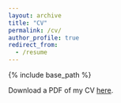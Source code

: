 ```yaml
---
layout: archive
title: "CV"
permalink: /cv/
author_profile: true
redirect_from:
  - /resume
---
```


{% include base_path %}

Download a PDF of my CV [here](https://tianyun-zhang.github.io/files/tianyun_zhang_cv_202311_general_v2.pdf).

<!-- <object data="https://tianyun-zhang.github.io/files/tianyun_zhang_cv_202311_general.pdf" type="CV/pdf" width="700px" height="700px">
    <embed src="https://tianyun-zhang.github.io/files/tianyun_zhang_cv_202311_general.pdf">
        <p>Alternatively, download a PDF <a href="https://tianyun-zhang.github.io/files/tianyun_zhang_cv_202311_general.pdf">here</a>.</p>
    </embed>
</object> -->

<!-- 
Education
======
* B.S. in GitHub, GitHub University, 2012
* M.S. in Jekyll, GitHub University, 2014
* Ph.D in Version Control Theory, GitHub University, 2018 (expected)

Work experience
======
* Summer 2015: Research Assistant
  * Github University
  * Duties included: Tagging issues
  * Supervisor: Professor Git

* Fall 2015: Research Assistant
  * Github University
  * Duties included: Merging pull requests
  * Supervisor: Professor Hub
  
Skills
======
* Skill 1
* Skill 2
  * Sub-skill 2.1
  * Sub-skill 2.2
  * Sub-skill 2.3
* Skill 3

Publications
======
  <ul>{% for post in site.publications %}
    {% include archive-single-cv.html %}
  {% endfor %}</ul>
  
Talks
======
  <ul>{% for post in site.talks %}
    {% include archive-single-talk-cv.html %}
  {% endfor %}</ul>
  
Teaching
======
  <ul>{% for post in site.teaching %}
    {% include archive-single-cv.html %}
  {% endfor %}</ul>
  
Service and leadership
======
* Currently signed in to 43 different slack teams -->
